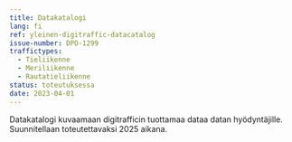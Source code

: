 ```yaml
---
title: Datakatalogi
lang: fi
ref: yleinen-digitraffic-datacatalog
issue-number: DPO-1299
traffictypes:
  - Tieliikenne
  - Meriliikenne
  - Rautatieliikenne
status: toteutuksessa
date: 2023-04-01
---
```


Datakatalogi kuvaamaan digitrafficin tuottamaa dataa datan hyödyntäjille.
Suunnitellaan toteutettavaksi 2025 aikana.
